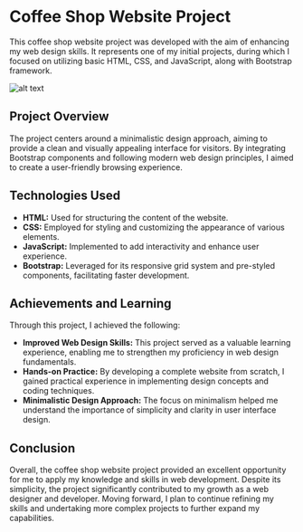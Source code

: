 # Coffee Shop Website Project

This coffee shop website project was developed with the aim of enhancing my web design skills. It represents one of my initial projects, during which I focused on utilizing basic HTML, CSS, and JavaScript, along with Bootstrap framework. 

![alt text](image.png)

## Project Overview
The project centers around a minimalistic design approach, aiming to provide a clean and visually appealing interface for visitors. By integrating Bootstrap components and following modern web design principles, I aimed to create a user-friendly browsing experience.

## Technologies Used
- **HTML:** Used for structuring the content of the website.
- **CSS:** Employed for styling and customizing the appearance of various elements.
- **JavaScript:** Implemented to add interactivity and enhance user experience.
- **Bootstrap:** Leveraged for its responsive grid system and pre-styled components, facilitating faster development.

## Achievements and Learning
Through this project, I achieved the following:
- **Improved Web Design Skills:** This project served as a valuable learning experience, enabling me to strengthen my proficiency in web design fundamentals.
- **Hands-on Practice:** By developing a complete website from scratch, I gained practical experience in implementing design concepts and coding techniques.
- **Minimalistic Design Approach:** The focus on minimalism helped me understand the importance of simplicity and clarity in user interface design.

## Conclusion
Overall, the coffee shop website project provided an excellent opportunity for me to apply my knowledge and skills in web development. Despite its simplicity, the project significantly contributed to my growth as a web designer and developer. Moving forward, I plan to continue refining my skills and undertaking more complex projects to further expand my capabilities.